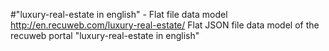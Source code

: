 #"luxury-real-estate‎ in english" - Flat file data model
http://en.recuweb.com/luxury-real-estate‎/
Flat JSON file data model of the recuweb portal "luxury-real-estate‎ in english"
